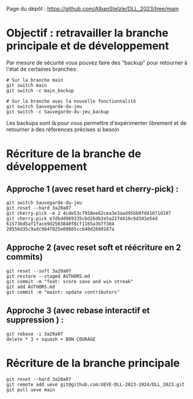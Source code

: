 
Page du dépôt : https://github.com/AlbanStelzle/DLL_2023/tree/main

# Objectif : retravailler la branche principale et de développement

Par mesure de sécurité vous pouvez faire des "backup"
pour retourner à l'état de certaines branches:

```shell
# Sur la branche main
git switch main
git switch -c main_backup

# Sur la branche avec la nouvelle fonctionnalité
git switch Sauvegarde-du-jeu
git switch -c Sauvegarde-du-jeu_backup
```

Les backups sont là pour vous permettre d'expérimenter
librement et de retourner à des réferences précises si besoin

# Récriture de la branche de développement

## Approche 1 (avec reset hard et cherry-pick) :

```shell
git switch Sauvegarde-du-jeu
git reset --hard 3a20a07
git cherry-pick -m 2 4cde53c7958ee62cea3e3aad95bb0fdd1071d197
git cherry-pick e7dbdd969335cbd26db2e5a227d416c6d341e54d 61573bd5af1face9d2503840f8cf1165a3b7f384 20556d35c9adc984f825e09605cc640d2689187a
```

## Approche 2 (avec reset soft et réécriture en 2 commits)

```shell
git reset --soft 3a20a07
git restore --staged AUTHORS.md
git commit -m "feat: score save and win streak"
git add AUTHORS.md
git commit -m "maint: update contributors"
```

## Approche 3 (avec rebase interactif et suppression ) :

```shell
git rebase -i 3a20a07
delete * 3 + squash + BON COURAGE
```

# Récriture de la branche principale

```shell
git reset --hard 3a20a07
git remote add ueve git@github.com:UEVE-DLL-2023-2024/DLL_2023.git
git pull ueve main
```
